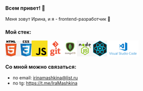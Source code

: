### Всем привет! 👋

Меня зовут Ирина, и я - frontend-разработчик 🙂

### Мой стек:

<div style="display: flex">
<img src="./images/HTML-CSS.png" height="50">
<img src="./images/JS.png" height="50">
<img src="./images/GIT.png" height="50">
<img src="./images/mongodb.png" height="50">
<img src="./images/Node.jpg" height="50">
<img src="./images/React.jpg" height="50">
<img src="./images/VSC.png" height="50">
</div>

### Со мной можно связаться:
* по email: irinamashkina@list.ru
* по tg: https://t.me/IraMashkina
